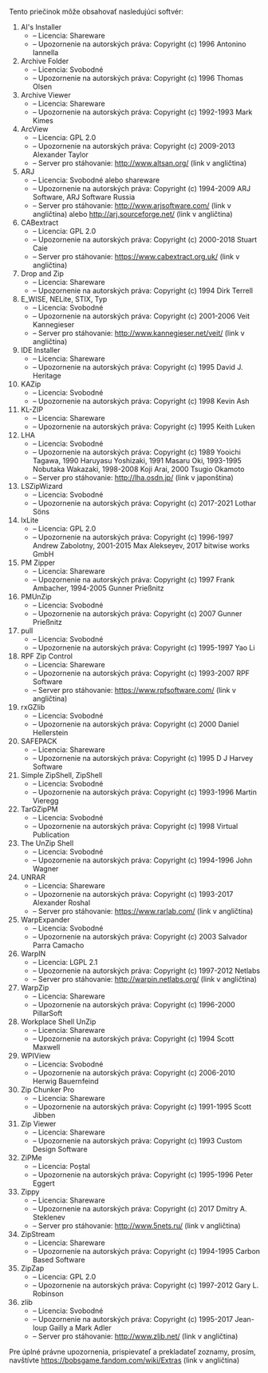 Tento priečinok môže obsahovať nasledujúci softvér:

1. AI's Installer
   - – Licencia: Shareware
   - – Upozornenie na autorských práva: Copyright (c) 1996 Antonino Iannella
2. Archive Folder
   - – Licencia: Svobodné
   - – Upozornenie na autorských práva: Copyright (c) 1996 Thomas Olsen
3. Archive Viewer
   - – Licencia: Shareware
   - – Upozornenie na autorských práva: Copyright (c) 1992-1993 Mark Kimes
4. ArcView
   - – Licencia: GPL 2.0
   - – Upozornenie na autorských práva: Copyright (c) 2009-2013 Alexander Taylor
   - – Server pro stáhovanie: http://www.altsan.org/ (link v angličtina)
5. ARJ
   - – Licencia: Svobodné alebo shareware
   - – Upozornenie na autorských práva: Copyright (c) 1994-2009 ARJ Software, ARJ Software Russia
   - – Server pro stáhovanie: http://www.arjsoftware.com/ (link v angličtina) alebo http://arj.sourceforge.net/ (link v angličtina)
6. CABextract
   - – Licencia: GPL 2.0
   - – Upozornenie na autorských práva: Copyright (c) 2000-2018 Stuart Caie
   - – Server pro stáhovanie: https://www.cabextract.org.uk/ (link v angličtina)
7. Drop and Zip
   - – Licencia: Shareware
   - – Upozornenie na autorských práva: Copyright (c) 1994 Dirk Terrell
8. E_WISE, NELite, STIX, Typ
   - – Licencia: Svobodné
   - – Upozornenie na autorských práva: Copyright (c) 2001-2006 Veit Kannegieser
   - – Server pro stáhovanie: http://www.kannegieser.net/veit/ (link v angličtina)
9. IDE Installer
   - – Licencia: Shareware
   - – Upozornenie na autorských práva: Copyright (c) 1995 David J. Heritage
10. KAZip
    - – Licencia: Svobodné
    - – Upozornenie na autorských práva: Copyright (c) 1998 Kevin Ash
11. KL-ZIP
    - – Licencia: Shareware
    - – Upozornenie na autorských práva: Copyright (c) 1995 Keith Luken
12. LHA
    - – Licencia: Svobodné
    - – Upozornenie na autorských práva: Copyright (c) 1989 Yooichi Tagawa, 1990 Haruyasu Yoshizaki, 1991 Masaru Oki, 1993-1995 Nobutaka Wakazaki, 1998-2008 Koji Arai, 2000 Tsugio Okamoto
    - – Server pro stáhovanie: http://lha.osdn.jp/ (link v japonština)
13. LSZipWizard
    - – Licencia: Svobodné
    - – Upozornenie na autorských práva: Copyright (c) 2017-2021 Lothar Söns
14. lxLite
    - – Licencia: GPL 2.0
    - – Upozornenie na autorských práva: Copyright (c) 1996-1997 Andrew Zabolotny, 2001-2015 Max Alekseyev, 2017 bitwise works GmbH
15. PM Zipper
    - – Licencia: Shareware
    - – Upozornenie na autorských práva: Copyright (c) 1997 Frank Ambacher, 1994-2005 Gunner Prießnitz
16. PMUnZip
    - – Licencia: Svobodné
    - – Upozornenie na autorských práva: Copyright (c) 2007 Gunner Prießnitz
17. pull
    - – Licencia: Svobodné
    - – Upozornenie na autorských práva: Copyright (c) 1995-1997 Yao Li
18. RPF Zip Control
    - – Licencia: Shareware
    - – Upozornenie na autorských práva: Copyright (c) 1993-2007 RPF Software
    - – Server pro stáhovanie: https://www.rpfsoftware.com/ (link v angličtina)
19. rxGZlib
    - – Licencia: Svobodné
    - – Upozornenie na autorských práva: Copyright (c) 2000 Daniel Hellerstein
20. SAFEPACK
    - – Licencia: Shareware
    - – Upozornenie na autorských práva: Copyright (c) 1995 D J Harvey Software
21. Simple ZipShell, ZipShell
    - – Licencia: Svobodné
    - – Upozornenie na autorských práva: Copyright (c) 1993-1996 Martin Vieregg
22. TarGZipPM
    - – Licencia: Svobodné
    - – Upozornenie na autorských práva: Copyright (c) 1998 Virtual Publication
23. The UnZip Shell
    - – Licencia: Svobodné
    - – Upozornenie na autorských práva: Copyright (c) 1994-1996 John Wagner
24. UNRAR
    - – Licencia: Shareware
    - – Upozornenie na autorských práva: Copyright (c) 1993-2017 Alexander Roshal
    - – Server pro stáhovanie: https://www.rarlab.com/ (link v angličtina)
25. WarpExpander
    - – Licencia: Svobodné
    - – Upozornenie na autorských práva: Copyright (c) 2003 Salvador Parra Camacho
26. WarpIN
    - – Licencia: LGPL 2.1
    - – Upozornenie na autorských práva: Copyright (c) 1997-2012 Netlabs
    - – Server pro stáhovanie: http://warpin.netlabs.org/ (link v angličtina)
27. WarpZip
    - – Licencia: Shareware
    - – Upozornenie na autorských práva: Copyright (c) 1996-2000 PillarSoft
28. Workplace Shell UnZip
    - – Licencia: Shareware
    - – Upozornenie na autorských práva: Copyright (c) 1994 Scott Maxwell
29. WPIView
    - – Licencia: Svobodné
    - – Upozornenie na autorských práva: Copyright (c) 2006-2010 Herwig Bauernfeind
30. Zip Chunker Pro
    - – Licencia: Shareware
    - – Upozornenie na autorských práva: Copyright (c) 1991-1995 Scott Jibben
31. Zip Viewer
    - – Licencia: Shareware
    - – Upozornenie na autorských práva: Copyright (c) 1993 Custom Design Software
32. ZiPMe
    - – Licencia: Poștal
    - – Upozornenie na autorských práva: Copyright (c) 1995-1996 Peter Eggert
33. Zippy
    - – Licencia: Shareware
    - – Upozornenie na autorských práva: Copyright (c) 2017 Dmitry A. Steklenev
    - – Server pro stáhovanie: http://www.5nets.ru/ (link v angličtina)
34. ZipStream
    - – Licencia: Shareware
    - – Upozornenie na autorských práva: Copyright (c) 1994-1995 Carbon Based Software
35. ZipZap
    - – Licencia: GPL 2.0
    - – Upozornenie na autorských práva: Copyright (c) 1997-2012 Gary L. Robinson
36. zlib
    - – Licencia: Svobodné
    - – Upozornenie na autorských práva: Copyright (c) 1995-2017 Jean-loup Gailly a Mark Adler
    - – Server pro stáhovanie: http://www.zlib.net/ (link v angličtina)

Pre úplné právne upozornenia, prispievateľ a prekladateľ zoznamy, prosím, navštívte https://bobsgame.fandom.com/wiki/Extras (link v angličtina)
